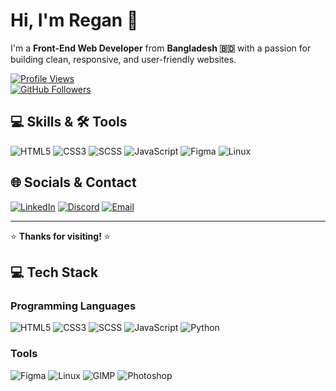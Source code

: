 # Hi, I'm Regan 👋

I'm a **Front-End Web Developer** from **Bangladesh 🇧🇩** with a passion for building clean, responsive, and user-friendly websites.

[![Profile Views](https://komarev.com/ghpvc/?username=devregan&label=Profile%20views&color=0e75b6&style=flat)](https://github.com/devregan)  
[![GitHub Followers](https://img.shields.io/github/followers/devregan?label=Follow&style=social)](https://github.com/devregan)  
 
## 💻 Skills & 🛠️ Tools

![HTML5](https://img.shields.io/badge/-HTML5-E34F26?style=flat&logo=html5&logoColor=white&labelColor=E34F26) ![CSS3](https://img.shields.io/badge/-CSS3-1572B6?style=flat&logo=css3&logoColor=white&labelColor=1572B6) ![SCSS](https://img.shields.io/badge/-SCSS-CC6699?style=flat&logo=sass&logoColor=white&labelColor=CC6699) ![JavaScript](https://img.shields.io/badge/-JavaScript-F7DF1E?style=flat&logo=javascript&logoColor=black&labelColor=F7DF1E) ![Figma](https://img.shields.io/badge/-Figma-F24E1E?style=flat&logo=figma&logoColor=white&labelColor=F24E1E) ![Linux](https://img.shields.io/badge/-Linux-FCC624?style=flat&logo=linux&logoColor=black&labelColor=FCC624)

## 🌐 Socials & Contact

[![LinkedIn](https://img.shields.io/badge/LinkedIn-%230077B5.svg?logo=linkedin&logoColor=white)](https://www.linkedin.com/in/regan-d-dev-a3254b326)
[![Discord](https://img.shields.io/badge/Discord-%237289DA.svg?logo=discord&logoColor=white)](https://discord.com/users/regan084)
[![Email](https://img.shields.io/badge/Email-%23D14836.svg?logo=gmail&logoColor=white)](mailto:reganddev@gmail.com)

---

⭐️ **Thanks for visiting!** ⭐️

## 💻 Tech Stack

### Programming Languages
![HTML5](https://img.shields.io/badge/HTML5-%23E34F26.svg?logo=html5&logoColor=white)
![CSS3](https://img.shields.io/badge/CSS3-%231572B6.svg?logo=css3&logoColor=white)
![SCSS](https://img.shields.io/badge/SCSS-%23CC6699.svg?logo=sass&logoColor=white)
![JavaScript](https://img.shields.io/badge/JavaScript-%23F7DF1E.svg?logo=javascript&logoColor=black)
![Python](https://img.shields.io/badge/Python-%233776AB.svg?logo=python&logoColor=white)

### Tools
![Figma](https://img.shields.io/badge/Figma-%23F24E1E.svg?logo=figma&logoColor=white)
![Linux](https://img.shields.io/badge/Linux-%23FCC624.svg?logo=linux&logoColor=black)
![GIMP](https://img.shields.io/badge/GIMP-%235C5543.svg?logo=gimp&logoColor=white)
![Photoshop](https://img.shields.io/badge/Photoshop-%2331A8FF.svg?logo=adobe-photoshop&logoColor=white)
